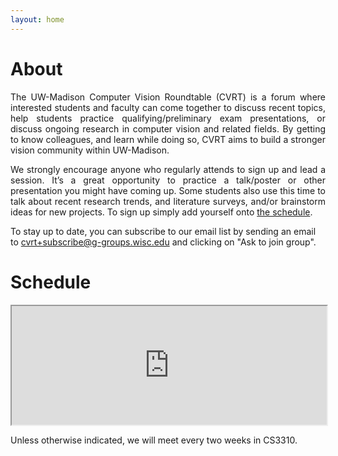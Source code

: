 ```yaml
---
layout: home
---
```


<h1>About</h1>

<p style="text-align: justify;">
The UW-Madison Computer Vision Roundtable (CVRT) is a forum where interested students and faculty can come together to discuss recent topics, help students practice qualifying/preliminary exam presentations, or discuss ongoing research in computer vision and related fields. By getting to know colleagues, and learn while doing so, CVRT aims to build a stronger vision community within UW-Madison.
</p>

<p style="text-align: justify;">
We strongly encourage anyone who regularly attends to sign up and lead a session. It’s a great opportunity to practice a talk/poster or other presentation you might have coming up. Some students also use this time to talk about recent research trends, and literature surveys, and/or brainstorm ideas for new projects.  To sign up simply add yourself onto <a href="https://docs.google.com/spreadsheets/d/14O6ktC3slUAM8zMI895m5Pitiq-QgFEOxtuP9723BRE/edit?usp=sharing">the schedule</a>.
</p>

<p>
To stay up to date, you can subscribe to our email list by sending an email to <a class="u-email" href="mailto:cvrt+subscribe@g-groups.wisc.edu">cvrt+subscribe@g-groups.wisc.edu</a> and clicking on "Ask to join group".
</p>

<h1>Schedule</h1>
<iframe style="height: 190px; width:100%;" src="https://docs.google.com/spreadsheets/d/e/2PACX-1vS65reRTGgIslNvpmP-kzqKZulxcrnwZ9iJAudDSdmhiHpdY-2FvZVgvgDkmI12WqAaKnAk1GBciEQk/pubhtml?gid=1265224529&amp;single=true&amp;widget=false&amp;headers=false&amp;chrome=false&amp;range=A2:E9">
</iframe>

<p> Unless otherwise indicated, we will meet every two weeks in CS3310. </p>
